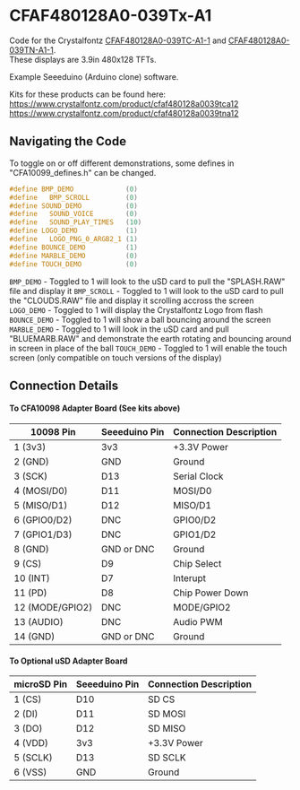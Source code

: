 # CFAF480128A0-039Tx-A1

Code for the Crystalfontz [CFAF480128A0-039TC-A1-1](https://www.crystalfontz.com/product/cfaf480128a0039tca11) and [CFAF480128A0-039TN-A1-1](https://www.crystalfontz.com/product/cfaf480128a0039tna11).  
These displays are 3.9in 480x128 TFTs.  

Example Seeeduino (Arduino clone) software.   
  
Kits for these products can be found here:  
https://www.crystalfontz.com/product/cfaf480128a0039tca12
https://www.crystalfontz.com/product/cfaf480128a0039tna12

## Navigating the Code

To toggle on or off different demonstrations, some defines in "CFA10099_defines.h" can be changed.

```c++
#define BMP_DEMO             (0)  
#define   BMP_SCROLL         (0)  
#define SOUND_DEMO           (0)  
#define   SOUND_VOICE        (0)  
#define   SOUND_PLAY_TIMES   (10)
#define LOGO_DEMO            (1)  
#define   LOGO_PNG_0_ARGB2_1 (1)  
#define BOUNCE_DEMO          (1)  
#define MARBLE_DEMO          (0)  
#define TOUCH_DEMO           (0)
```

`BMP_DEMO` - Toggled to 1 will look to the uSD card to pull the "SPLASH.RAW" file and display it 
`BMP_SCROLL` - Toggled to 1 will look to the uSD card to pull the "CLOUDS.RAW" file and display it scrolling accross the screen
`LOGO_DEMO` - Toggled to 1 will display the Crystalfontz Logo from flash
`BOUNCE_DEMO` - Toggled to 1 will show a ball bouncing around the screen
`MARBLE_DEMO` - Toggled to 1 will look in the uSD card and pull "BLUEMARB.RAW" and demonstrate the earth rotating and bouncing around in screen in place of the ball
`TOUCH_DEMO` - Toggled to 1 will enable the touch screen (only compatible on touch versions of the display)


## Connection Details
#### To CFA10098 Adapter Board (See kits above)
| 10098 Pin         | Seeeduino Pin| Connection Description |
|-------------------|--------------|------------------------|
| 1  (3v3)          | 3v3          | +3.3V Power            |
| 2  (GND)          | GND          | Ground                 |
| 3  (SCK)          | D13          | Serial Clock           |
| 4  (MOSI/D0)      | D11          | MOSI/D0                |
| 5  (MISO/D1)      | D12          | MISO/D1                |
| 6  (GPIO0/D2)     | DNC          | GPIO0/D2               |
| 7  (GPIO1/D3)     | DNC          | GPIO1/D2               |
| 8  (GND)          | GND or DNC   | Ground                 |
| 9  (CS)           | D9           | Chip Select            |
| 10 (INT)          | D7           | Interupt               |
| 11 (PD)           | D8           | Chip Power Down        |
| 12 (MODE/GPIO2)   | DNC          | MODE/GPIO2             |
| 13 (AUDIO)        | DNC          | Audio PWM              |
| 14 (GND)          | GND or DNC   | Ground                 |


#### To Optional uSD Adapter Board
| microSD Pin | Seeeduino Pin| Connection Description |
|-------------|--------------|------------------------|
| 1 (CS)      | D10          | SD CS                  |
| 2 (DI)      | D11          | SD MOSI                |
| 3 (DO)      | D12          | SD MISO                |
| 4 (VDD)     | 3v3          | +3.3V Power            |
| 5 (SCLK)    | D13          | SD SCLK                |
| 6 (VSS)     | GND          | Ground                 |
